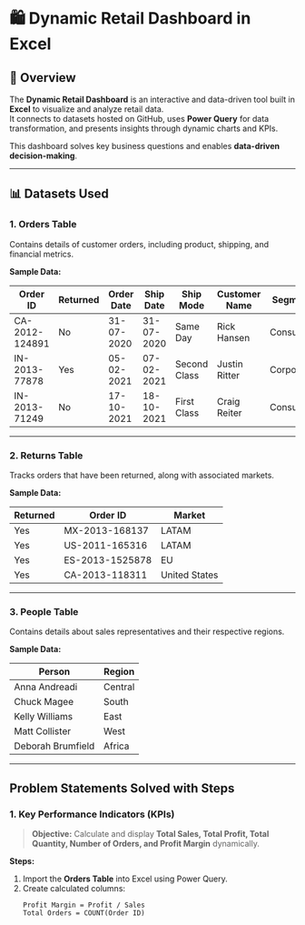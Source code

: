 # 🛍️ Dynamic Retail Dashboard in Excel  

## 📌 Overview  
The **Dynamic Retail Dashboard** is an interactive and data-driven tool built in **Excel** to visualize and analyze retail data.  
It connects to datasets hosted on GitHub, uses **Power Query** for data transformation, and presents insights through dynamic charts and KPIs.  

This dashboard solves key business questions and enables **data-driven decision-making**.  

---

## 📊 Datasets Used  

### **1. Orders Table**  
Contains details of customer orders, including product, shipping, and financial metrics.  

**Sample Data:**  

| Order ID       | Returned | Order Date | Ship Date | Ship Mode   | Customer Name | Segment   | Country       | Market | Sales   |  
|----------------|----------|------------|-----------|-------------|---------------|-----------|---------------|--------|---------|  
| CA-2012-124891 | No       | 31-07-2020 | 31-07-2020| Same Day    | Rick Hansen   | Consumer  | United States | US     | 2309.65 |  
| IN-2013-77878  | Yes      | 05-02-2021 | 07-02-2021| Second Class| Justin Ritter | Corporate | Australia     | APAC   | 3709.40 |  
| IN-2013-71249  | No       | 17-10-2021 | 18-10-2021| First Class | Craig Reiter  | Consumer  | Australia     | APAC   | 5175.17 |  

---

### **2. Returns Table**  
Tracks orders that have been returned, along with associated markets.  

**Sample Data:**  

| Returned | Order ID       | Market        |  
|----------|----------------|---------------|  
| Yes      | MX-2013-168137 | LATAM         |  
| Yes      | US-2011-165316 | LATAM         |  
| Yes      | ES-2013-1525878| EU            |  
| Yes      | CA-2013-118311 | United States |  

---

### **3. People Table**  
Contains details about sales representatives and their respective regions.  

**Sample Data:**  

| Person            | Region  |  
|-------------------|---------|  
| Anna Andreadi     | Central |  
| Chuck Magee       | South   |  
| Kelly Williams    | East    |  
| Matt Collister    | West    |  
| Deborah Brumfield | Africa  |  

---

## Problem Statements Solved with Steps  

### **1. Key Performance Indicators (KPIs)**  
> **Objective:** Calculate and display **Total Sales, Total Profit, Total Quantity, Number of Orders, and Profit Margin** dynamically.  

**Steps:**  
1. Import the **Orders Table** into Excel using Power Query.  
2. Create calculated columns:  
   ```excel
   Profit Margin = Profit / Sales
   Total Orders = COUNT(Order ID)
